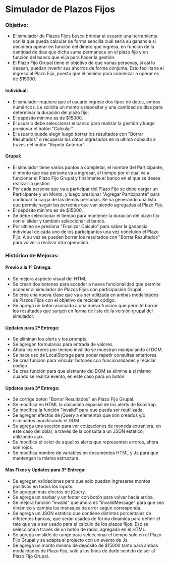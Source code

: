 # Simulador de Plazos Fijos

### Objetivo:
- El simulador de Plazos Fijos busca brindar al usuario una herramienta con la que pueda calcular de forma sencilla cuál sería su ganancia si decidiera operar en función del dinero que ingresa, en función de la cantidad de días que dicha suma permanece en el plazo fijo y en función del banco que elija para hacer la gestión.
- El Plazo Fijo Grupal tiene el objetivo de que varias personas, si asi lo desean, puedan invertir sus ahorros de forma conjunta. Esto facilitaría el ingreso al Plazo Fijo, puesto que el mínimo para comenzar a operar es de $15000.

#### Individual:
- El simulador requiere que el usuario ingrese dos tipos de datos, ambos numéricos. Le solicita un monto a depositar y una cantidad de días para determinar la duración del plazo fijo.
- El depósito mínimo es de $15000.
- El usuario debe seleccionar el banco para realizar la gestión y luego presionar el botón "Calcular"
- El usuario puede elegir luego borrar los resultados con "Borrar Resultados" o recuperar los datos ingresados en la ultima consulta a traves del botón "Repetir Anterior".


#### Grupal:
- El simulador tiene varios puntos a completar, el nombre del Participante, el monto que esa persona va a ingresar, el tiempo por el cual va a funcionar el Plazo Fijo Grupal y finalmente el banco en el que se desea realizar la gestión.
- Por cada persona que va a participar del Plazo Fijo se debe cargar un Participante y un Monto, y luego presionar "Agregar Participante" para continuar la carga de las demás personas. Se va generando una lista que permite seguir las personas que van siendo agregadas al Plazo Fijo.
- El depósito mínimo es de $15000.
- Se debe seleccionar el tiempo para mantener la duración del plazo fijo con el slider y también seleccionar el banco.
- Por ultimo se presiona "Finalizar Calculo" para saber la ganancia individual de cada uno de los participantes una vez concluido el Plazo Fijo. A su vez se pueden borrar los resultados con "Borrar Resultados" para volver a realizar otra operación.


### Histórico de Mejoras:

#### Previo a la 1º Entrega:
- Se mejora aspecto visual del HTML. 
- Se crean dos botones para acceder a nueva funcionalidad que permite acceder al simulador de Plazos Fijos con participación Grupal.
- Se crea una nueva clase que va a ser utilizada en ambas modalidades de Plazos Fijos con el objetivo de reciclar código.
- Se agrega un botón asociado a una nueva función que permite borrar los resultados que surgen en forma de lista de la versión grupal del simulador.

#### Updates para 2º Entrega:
- Se eliminan los alerts y los prompts.
- Se agregan formularios para entrada de valores.
- Ahora los errores por tiempo inválido se muestran manipulando el DOM.
- Se hace uso de LocalStorage para poder repetir consultas anteriores.
- Se crea función para vincular botones con funcionalidades y reciclar código.
- Se crea función para que elemento del DOM se elimine a si mismo cuando se realiza evento, en este caso para un botón.

#### Updates para 3º Entrega:
- Se corrige botón "Borrar Resultados" en Plazo Fijo Grupal.
- Se modifica en HTML la ubicación espacial de los alerts de Boostrap.
- Se modifica la función "invalid" para que pueda ser reutilizada.
- Se agregan efectos de jQuery a elementos que son creados y/o eliminados modificando el DOM.
- Se agrega una sección para ver cotizaciones de moneda extranjera, en este caso del dolar, a través de la consulta a un JSON estático, utilizando ajax.
- Se modifica el color de aquellos alerts que representen errores, ahora son rojos.
- Se modifica nombre de variables en documentos HTML y Js para que mantengan la misma estructura.

#### Más Fixes y Updates para 3º Entrega:
- Se agregan validaciones para que solo puedan ingresarse montos positivos en todos los inputs.
- Se agregan más efectos de jQuery.
- Se agrega un navbar y un footer con botón para volver hacia arriba.
- Se mejora función "invalid" que ahora es "invalidMessage" para que sea dinámico y cambie los mensajes de error segun corresponda.
- Se agrega un JSON estático que contiene distintos porcentajes de diferentes bancos, que serán usados de forma dinamica para definir el rate que va a ser usado para el calculo de los plazos fijos. Eso se selecciona a través de un botón de radio, agregado en el HTML.
- Se agrega un slide de range para seleccionar el tiempo solo en el Plazo Fijo Grupal y se adapta al projecto con un evento de Js.
- Se agrega un monto mínimo de depósito de $15000 tanto para ambas modalidades de Plazo Fijo, solo a los fines de darle sentido de ser al Plazo Fijo Grupal.